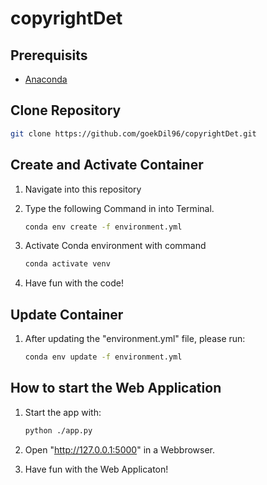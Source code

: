 copyrightDet
============

Prerequisits
------------

- [Anaconda](https://www.anaconda.com/products/distribution)

Clone Repository
----------------

```bash
git clone https://github.com/goekDil96/copyrightDet.git
```

Create and Activate Container
-----------------------------

1) Navigate into this repository

2) Type the following Command in into Terminal.

    ```bash
    conda env create -f environment.yml
    ```

3) Activate Conda environment with command

    ```bash
    conda activate venv
    ```

4) Have fun with the code!

Update Container
----------------

1) After updating the "environment.yml" file, please run:

    ```bash
    conda env update -f environment.yml
    ```

How to start the Web Application
--------------------------------

1) Start the app with:

    ```bash
    python ./app.py
    ```

2) Open "http://127.0.0.1:5000" in a Webbrowser.

3) Have fun with the Web Applicaton!
